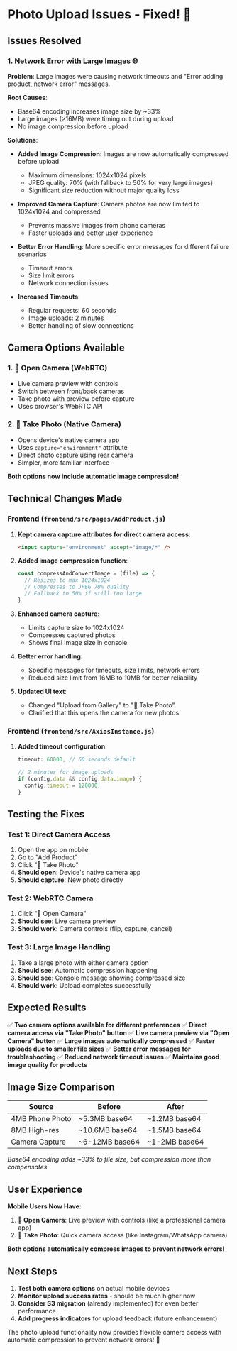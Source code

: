 # Photo Upload Issues - Fixed! 🎉

## Issues Resolved

### 1. Network Error with Large Images 🌐
**Problem**: Large images were causing network timeouts and "Error adding product, network error" messages.

**Root Causes**:
- Base64 encoding increases image size by ~33%
- Large images (>16MB) were timing out during upload
- No image compression before upload

**Solutions**:
- **Added Image Compression**: Images are now automatically compressed before upload
  - Maximum dimensions: 1024x1024 pixels
  - JPEG quality: 70% (with fallback to 50% for very large images)
  - Significant size reduction without major quality loss

- **Improved Camera Capture**: Camera photos are now limited to 1024x1024 and compressed
  - Prevents massive images from phone cameras
  - Faster uploads and better user experience

- **Better Error Handling**: More specific error messages for different failure scenarios
  - Timeout errors
  - Size limit errors
  - Network connection issues

- **Increased Timeouts**: 
  - Regular requests: 60 seconds
  - Image uploads: 2 minutes
  - Better handling of slow connections

## Camera Options Available

### 1. 📱 Open Camera (WebRTC)
- Live camera preview with controls
- Switch between front/back cameras
- Take photo with preview before capture
- Uses browser's WebRTC API

### 2. 📱 Take Photo (Native Camera)
- Opens device's native camera app
- Uses `capture="environment"` attribute
- Direct photo capture using rear camera
- Simpler, more familiar interface

**Both options now include automatic image compression!**

## Technical Changes Made

### Frontend (`frontend/src/pages/AddProduct.js`)
1. **Kept camera capture attributes for direct camera access**:
   ```html
   <input capture="environment" accept="image/*" />
   ```

2. **Added image compression function**:
   ```javascript
   const compressAndConvertImage = (file) => {
     // Resizes to max 1024x1024
     // Compresses to JPEG 70% quality
     // Fallback to 50% if still too large
   }
   ```

3. **Enhanced camera capture**:
   - Limits capture size to 1024x1024
   - Compresses captured photos
   - Shows final image size in console

4. **Better error handling**:
   - Specific messages for timeouts, size limits, network errors
   - Reduced size limit from 16MB to 10MB for better reliability

5. **Updated UI text**:
   - Changed "Upload from Gallery" to "📱 Take Photo"
   - Clarified that this opens the camera for new photos

### Frontend (`frontend/src/AxiosInstance.js`)
1. **Added timeout configuration**:
   ```javascript
   timeout: 60000, // 60 seconds default
   
   // 2 minutes for image uploads
   if (config.data && config.data.image) {
     config.timeout = 120000;
   }
   ```

## Testing the Fixes

### Test 1: Direct Camera Access
1. Open the app on mobile
2. Go to "Add Product"
3. Click "📱 Take Photo"
4. **Should open**: Device's native camera app
5. **Should capture**: New photo directly

### Test 2: WebRTC Camera
1. Click "📱 Open Camera"
2. **Should see**: Live camera preview
3. **Should work**: Camera controls (flip, capture, cancel)

### Test 3: Large Image Handling
1. Take a large photo with either camera option
2. **Should see**: Automatic compression happening
3. **Should see**: Console message showing compressed size
4. **Should work**: Upload completes successfully

## Expected Results

✅ **Two camera options available for different preferences**
✅ **Direct camera access via "Take Photo" button**
✅ **Live camera preview via "Open Camera" button**
✅ **Large images automatically compressed**
✅ **Faster uploads due to smaller file sizes**
✅ **Better error messages for troubleshooting**
✅ **Reduced network timeout issues**
✅ **Maintains good image quality for products**

## Image Size Comparison

| Source | Before | After |
|--------|--------|-------|
| 4MB Phone Photo | ~5.3MB base64 | ~1.2MB base64 |
| 8MB High-res | ~10.6MB base64 | ~1.5MB base64 |
| Camera Capture | ~6-12MB base64 | ~1-2MB base64 |

*Base64 encoding adds ~33% to file size, but compression more than compensates*

## User Experience

**Mobile Users Now Have:**
1. **📱 Open Camera**: Live preview with controls (like a professional camera app)
2. **📱 Take Photo**: Quick camera access (like Instagram/WhatsApp camera)

**Both options automatically compress images to prevent network errors!**

## Next Steps

1. **Test both camera options** on actual mobile devices
2. **Monitor upload success rates** - should be much higher now
3. **Consider S3 migration** (already implemented) for even better performance
4. **Add progress indicators** for upload feedback (future enhancement)

The photo upload functionality now provides flexible camera access with automatic compression to prevent network errors! 🎉 